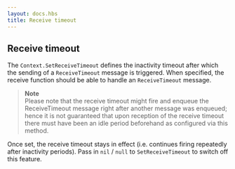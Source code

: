 ```yaml
---
layout: docs.hbs
title: Receive timeout
---
```

## Receive timeout
The `Context.SetReceiveTimeout` defines the inactivity timeout after which the sending of a `ReceiveTimeout` message is triggered. When specified, the receive function should be able to handle an `ReceiveTimeout` message.

>**Note**<br/>
>Please note that the receive timeout might fire and enqueue the ReceiveTimeout message right after another message was enqueued; hence it is not guaranteed that upon reception of the receive timeout there must have been an idle period beforehand as configured via this method.

Once set, the receive timeout stays in effect (i.e. continues firing repeatedly after inactivity periods). Pass in `nil` / `null` to `SetReceiveTimeout` to switch off this feature.

```golang

```